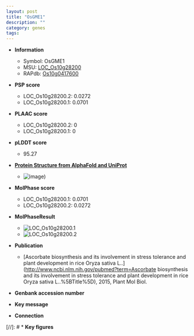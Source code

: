 ```yaml
---
layout: post
title: "OsGME1"
description: ""
category: genes
tags: 
---
```


* **Information**  
    + Symbol: OsGME1  
    + MSU: [LOC_Os10g28200](http://rice.plantbiology.msu.edu/cgi-bin/ORF_infopage.cgi?orf=LOC_Os10g28200)  
    + RAPdb: [Os10g0417600](http://rapdb.dna.affrc.go.jp/viewer/gbrowse_details/irgsp1?name=Os10g0417600)  

* **PSP score**  
    + LOC_Os10g28200.2: 0.0272 
    + LOC_Os10g28200.1: 0.0701 

* **PLAAC score**  
    + LOC_Os10g28200.2: 0 
    + LOC_Os10g28200.1: 0 

* **pLDDT score**
    + 95.27

* **[Protein Structure from AlphaFold and UniProt](https://www.uniprot.org/uniprotkb/A3C4S4/entry#structure)**
    + ![image](https://ricepsp.github.io/images/A/AF-A3C4S4-F1.png))

* **MolPhase score**
    + LOC_Os10g28200.1: 0.0701
    + LOC_Os10g28200.2: 0.0272

* **MolPhaseResult**
    + ![LOC_Os10g28200.1](https://ricepsp.github.io/pictures/LOC_Os10g/LOC_Os10g28200.1.png)
    + ![LOC_Os10g28200.2](https://ricepsp.github.io/pictures/LOC_Os10g/LOC_Os10g28200.2.png)

* **Publication**  
    + [Ascorbate biosynthesis and its involvement in stress tolerance and plant development in rice Oryza sativa L..](http://www.ncbi.nlm.nih.gov/pubmed?term=Ascorbate biosynthesis and its involvement in stress tolerance and plant development in rice Oryza sativa L..%5BTitle%5D), 2015, Plant Mol Biol.

* **Genbank accession number**  

* **Key message**  

* **Connection**  

[//]: # * **Key figures**  


